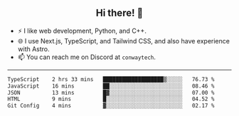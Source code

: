 <h2 align="center">Hi there! 👋</h2>

- ⚡ I like web development, Python, and C++.
- 🌐 I use Next.js, TypeScript, and Tailwind CSS, and also have experience with Astro.
- 📫 You can reach me on Discord at <code>conwaytech</code>.

***

<!--START_SECTION:waka-->

```txt
TypeScript    2 hrs 33 mins   ███████████████████▒░░░░░   76.73 %
JavaScript    16 mins         ██░░░░░░░░░░░░░░░░░░░░░░░   08.46 %
JSON          13 mins         █▓░░░░░░░░░░░░░░░░░░░░░░░   07.00 %
HTML          9 mins          █░░░░░░░░░░░░░░░░░░░░░░░░   04.52 %
Git Config    4 mins          ▓░░░░░░░░░░░░░░░░░░░░░░░░   02.17 %
```

<!--END_SECTION:waka-->
